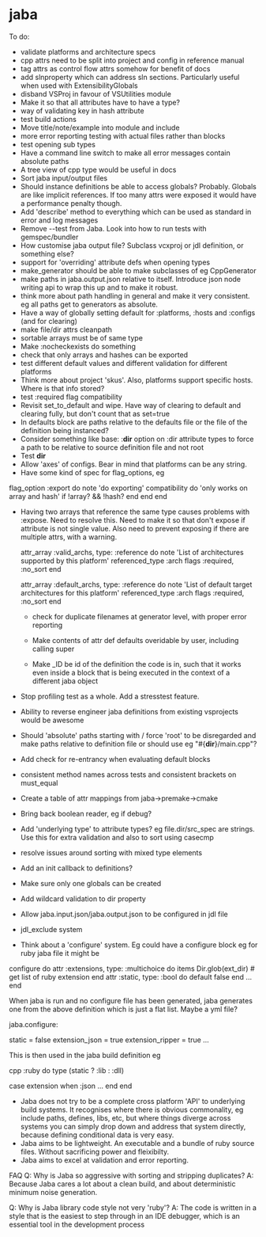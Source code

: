 # jaba

To do:

- validate platforms and architecture specs
- cpp attrs need to be split into project and config in reference manual
- tag attrs as control flow attrs somehow for benefit of docs
- add slnproperty which can address sln sections. Particularly useful when used with ExtensibilityGlobals
- disband VSProj in favour of VSUtilities module
- Make it so that all attributes have to have a type?
- way of validating key in hash attribute
- test build actions
- Move title/note/example into module and include
- more error reporting testing with actual files rather than blocks
- test opening sub types
- Have a command line switch to make all error messages contain absolute paths
- A tree view of cpp type would be useful in docs
- Sort jaba input/output files
- Should instance definitions be able to access globals? Probably. Globals are like implicit references. If too many attrs were exposed
  it would have a performance penalty though.
- Add 'describe' method to everything which can be used as standard in error and log messages
- Remove --test from Jaba. Look into how to run tests with gemspec/bundler
- How customise jaba output file? Subclass vcxproj or jdl definition, or something else?
- support for 'overriding' attribute defs when opening types
- make_generator should be able to make subclasses of eg CppGenerator
- make paths in jaba.output.json relative to itself. Introduce json node writing api to wrap this up and to make it robust.
- think more about path handling in general and make it very consistent. eg all paths get to generators as absolute.
- Have a way of globally setting default for :platforms, :hosts and :configs (and for clearing)
- make file/dir attrs cleanpath
- sortable arrays must be of same type
- Make :nocheckexists do something
- check that only arrays and hashes can be exported
- test different default values and different validation for different platforms
- Think more about project 'skus'. Also, platforms support specific hosts. Where is that info stored?
- test :required flag compatibility
- Revisit set_to_default and wipe. Have way of clearing to default and clearing fully, but don't count that as set=true
- In defaults block are paths relative to the defaults file or the file of the definition being instanced?
- Consider something like  base: :__dir__ option on :dir attribute types to force a path to be relative to source definition file and not root
- Test __dir__
- Allow 'axes' of configs. Bear in mind that platforms can be any string.
- Have some kind of spec for flag_options, eg

flag_option :export do
  note 'do exporting'
  compatibility do
    'only works on array and hash' if !array? && !hash?
    end
  end
end

- Having two arrays that reference the same type causes problems with :expose. Need to resolve this.
Need to make it so that don't expose if attribute is not single value. Also need to prevent exposing
if there are multiple attrs, with a warning.

  attr_array :valid_archs, type: :reference do
    note 'List of architectures supported by this platform'
    referenced_type :arch
    flags :required, :no_sort
  end

  attr_array :default_archs, type: :reference do
    note 'List of default target architectures for this platform'
    referenced_type :arch
    flags :required, :no_sort
  end

  - check for duplicate filenames at generator level, with proper error reporting
  - Make contents of attr def defaults overidable by user, including calling super

  - Make _ID be id of the definition the code is in, such that it works even inside
      a block that is being executed in the context of a different jaba object

- Stop profiling test as a whole. Add a stresstest feature.
- Ability to reverse engineer jaba definitions from existing vsprojects would be awesome
- Should 'absolute' paths starting with / force 'root' to be disregarded and make paths relative to definition file or
  should use eg "#{__dir__}/main.cpp"?
- Add check for re-entrancy when evaluating default blocks
- consistent method names across tests and consistent brackets on must_equal
- Create a table of attr mappings from jaba->premake->cmake
- Bring back boolean reader, eg if debug?
- Add 'underlying type' to attribute types? eg file.dir/src_spec are strings. Use this for extra
  validation and also to sort using casecmp
- resolve issues around sorting with mixed type elements
- Add an init callback to definitions?
- Make sure only one globals can be created
- Add wildcard validation to dir property
- Allow jaba.input.json/jaba.output.json to be configured in jdl file
- jdl_exclude system

- Think about a 'configure' system. Eg could have a configure block eg for ruby jaba file it might be

configure do
  attr :extensions, type: :multichoice do
    items Dir.glob(ext_dir) # get list of ruby extension
  end
  attr :static, type: :bool do
    default false
  end
  ...
end

When jaba is run and no configure file has been generated, jaba generates one from the above definition which is just a flat list.
Maybe a yml file?

jaba.configure:

static = false
extension_json = true
extension_ripper = true
...

This is then used in the jaba build definition eg

cpp :ruby do
  type (static ? :lib : :dll)

  case extension
  when :json
  ...
  end
end




* Jaba does not try to be a complete cross platform 'API' to underlying build systems. It recognises where there is obvious commonality,
eg include paths, defines, libs, etc, but where things diverge across systems you can simply drop down and address that system directly,
because defining conditional data is very easy.
* Jaba aims to be lightweight. An executable and a bundle of ruby source files. Without sacrificing power and fleixibilty.
* Jaba aims to excel at validation and error reporting.

FAQ
Q: Why is Jaba so aggressive with sorting and stripping duplicates?
A: Because Jaba cares a lot about a clean build, and about deterministic minimum noise generation.

Q: Why is Jaba library code style not very 'ruby'?
A: The code is written in a style that is the easiest to step through in an IDE debugger, which is an essential tool in the development process